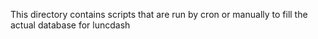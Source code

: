 This directory contains scripts that are run by cron or manually to fill the actual database for luncdash